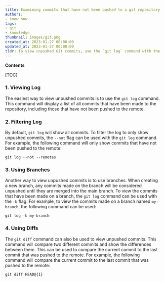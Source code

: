 ```yaml
---
title: Examining commits that have not been pushed to a git repository
authors:
- know_how
tags:
- git
- knowledge
thumbnail: images/git.png
created_at: 2023-01-27 00:00:00
updated_at: 2023-01-27 00:00:00
tldr: To view unpushed Git commits, use the `git log` command with the `--not --pushed` flag.
---
```


**Contents**

[TOC]

### 1. Viewing Log

The easiest way to view unpushed commits is to use the `git log` command. This command will display a list of all commits that have been made to the repository, including those that have not been pushed to the remote.

### 2. Filtering Log

By default, `git log` will show all commits. To filter the log to only show unpushed commits, the `--not` flag can be used with the `git log` command. For example, the following command will only show commits that have not been pushed to the remote:

```
git log --not --remotes
```

### 3. Using Branches

Another way to view unpushed commits is to use branches. When creating a new branch, any commits made on the branch will be considered unpushed until they are merged into the main branch. To view the commits that have been made on a branch, the `git log` command can be used with the `-b` flag. For example, to view the commits made on a branch named `my-branch`, the following command can be used:

```
git log -b my-branch
```

### 4. Using Diffs

The `git diff` command can also be used to view unpushed commits. This command will compare two different commits and show the differences between them. This can be used to compare the current commit to the last commit that was pushed to the remote. For example, the following command will compare the current commit to the last commit that was pushed to the remote:

```
git diff HEAD@{1}
```
